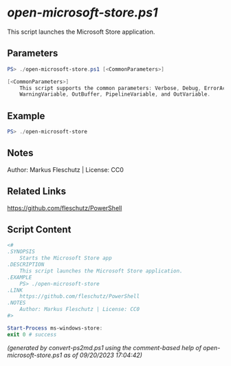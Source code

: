 *open-microsoft-store.ps1*
================

This script launches the Microsoft Store application.

Parameters
----------
```powershell
PS> ./open-microsoft-store.ps1 [<CommonParameters>]

[<CommonParameters>]
    This script supports the common parameters: Verbose, Debug, ErrorAction, ErrorVariable, WarningAction, 
    WarningVariable, OutBuffer, PipelineVariable, and OutVariable.
```

Example
-------
```powershell
PS> ./open-microsoft-store

```

Notes
-----
Author: Markus Fleschutz | License: CC0

Related Links
-------------
https://github.com/fleschutz/PowerShell

Script Content
--------------
```powershell
<#
.SYNOPSIS
	Starts the Microsoft Store app
.DESCRIPTION
	This script launches the Microsoft Store application.
.EXAMPLE
	PS> ./open-microsoft-store
.LINK
	https://github.com/fleschutz/PowerShell
.NOTES
	Author: Markus Fleschutz | License: CC0
#>

Start-Process ms-windows-store:
exit 0 # success
```

*(generated by convert-ps2md.ps1 using the comment-based help of open-microsoft-store.ps1 as of 09/20/2023 17:04:42)*
